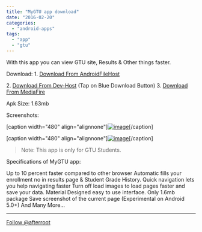 ```yaml
---
title: "MyGTU app download"
date: "2016-02-20"
categories: 
  - "android-apps"
tags: 
  - "app"
  - "gtu"
---
```


With this app you can view GTU site, Results & Other things faster.

Download: 1. [Download From AndroidFileHost](https://www.androidfilehost.com/?fid=24421527759883211)

2\. [Download From Dev-Host](http://goo.gl/YSK6fC) (Tap on Blue Download Button) 3. [Download From MediaFire](http://www.mediafire.com/?qgvc0pyl7cxl7lg)

Apk Size: 1.63mb

Screenshots:

\[caption width="480" align="alignnone"\][![image](http://i0.wp.com/afterroot.files.wordpress.com/2016/02/screenshot_2016-02-20-15-47-40.png?w=354?w=480 "screenshot_2016-02-20-15-47-40.png")](http://i0.wp.com/afterroot.files.wordpress.com/2016/02/screenshot_2016-02-20-15-47-40.png?w=354)\[/caption\]

\[caption width="480" align="alignnone"\][![image](http://i0.wp.com/afterroot.files.wordpress.com/2016/02/screenshot_2016-02-20-15-47-54.png?w=354?w=480 "screenshot_2016-02-20-15-47-54.png")](http://i0.wp.com/afterroot.files.wordpress.com/2016/02/screenshot_2016-02-20-15-47-54.png?w=354)\[/caption\]

> Note: This app is only for GTU Students.

Specifications of MyGTU app:

Up to 10 percent faster compared to other browser Automatic fills your enrollment no in results page & Student Grade History. Quick navigation lets you help navigating faster Turn off load images to load pages faster and save your data. Material Designed easy to use interface. Only 1.6mb package Save screenshot of the current page (Experimental on Android 5.0+) And Many More...

* * *

[Follow @afterroot](https://twitter.com/afterroot)
